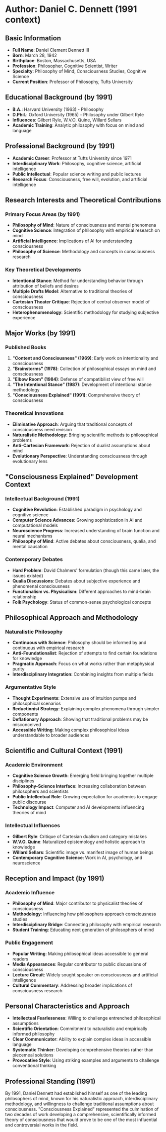 # Author: Daniel C. Dennett (1991 context)

## Basic Information
- **Full Name**: Daniel Clement Dennett III
- **Born**: March 28, 1942
- **Birthplace**: Boston, Massachusetts, USA
- **Profession**: Philosopher, Cognitive Scientist, Writer
- **Specialty**: Philosophy of Mind, Consciousness Studies, Cognitive Science
- **Current Position**: Professor of Philosophy, Tufts University

## Educational Background (by 1991)
- **B.A.**: Harvard University (1963) - Philosophy
- **D.Phil.**: Oxford University (1965) - Philosophy under Gilbert Ryle
- **Influences**: Gilbert Ryle, W.V.O. Quine, Willard Sellars
- **Academic Training**: Analytic philosophy with focus on mind and language

## Professional Background (by 1991)
- **Academic Career**: Professor at Tufts University since 1971
- **Interdisciplinary Work**: Philosophy, cognitive science, artificial intelligence
- **Public Intellectual**: Popular science writing and public lectures
- **Research Focus**: Consciousness, free will, evolution, and artificial intelligence

## Research Interests and Theoretical Contributions

### Primary Focus Areas (by 1991)
- **Philosophy of Mind**: Nature of consciousness and mental phenomena
- **Cognitive Science**: Integration of philosophy with empirical research on mind
- **Artificial Intelligence**: Implications of AI for understanding consciousness
- **Philosophy of Science**: Methodology and concepts in consciousness research

### Key Theoretical Developments
- **Intentional Stance**: Method for understanding behavior through attribution of beliefs and desires
- **Multiple Drafts Model**: Alternative to traditional theories of consciousness
- **Cartesian Theater Critique**: Rejection of central observer model of consciousness
- **Heterophenomenology**: Scientific methodology for studying subjective experience

## Major Works (by 1991)

### Published Books
1. **"Content and Consciousness" (1969)**: Early work on intentionality and consciousness
2. **"Brainstorms" (1978)**: Collection of philosophical essays on mind and consciousness
3. **"Elbow Room" (1984)**: Defense of compatibilist view of free will
4. **"The Intentional Stance" (1987)**: Development of intentional stance methodology
5. **"Consciousness Explained" (1991)**: Comprehensive theory of consciousness

### Theoretical Innovations
- **Eliminative Approach**: Arguing that traditional concepts of consciousness need revision
- **Naturalistic Methodology**: Bringing scientific methods to philosophical problems
- **Anti-Cartesian Framework**: Rejection of dualist assumptions about mind
- **Evolutionary Perspective**: Understanding consciousness through evolutionary lens

## "Consciousness Explained" Development Context

### Intellectual Background (1991)
- **Cognitive Revolution**: Established paradigm in psychology and cognitive science
- **Computer Science Advances**: Growing sophistication in AI and computational models
- **Neuroscience Progress**: Increased understanding of brain function and neural mechanisms
- **Philosophy of Mind**: Active debates about consciousness, qualia, and mental causation

### Contemporary Debates
- **Hard Problem**: David Chalmers' formulation (though this came later, the issues existed)
- **Qualia Discussions**: Debates about subjective experience and phenomenal consciousness
- **Functionalism vs. Physicalism**: Different approaches to mind-brain relationship
- **Folk Psychology**: Status of common-sense psychological concepts

## Philosophical Approach and Methodology

### Naturalistic Philosophy
- **Continuous with Science**: Philosophy should be informed by and continuous with empirical research
- **Anti-Foundationalist**: Rejection of attempts to find certain foundations for knowledge
- **Pragmatic Approach**: Focus on what works rather than metaphysical purity
- **Interdisciplinary Integration**: Combining insights from multiple fields

### Argumentative Style
- **Thought Experiments**: Extensive use of intuition pumps and philosophical scenarios
- **Reductionist Strategy**: Explaining complex phenomena through simpler components
- **Deflationary Approach**: Showing that traditional problems may be misconceived
- **Accessible Writing**: Making complex philosophical ideas understandable to broader audiences

## Scientific and Cultural Context (1991)

### Academic Environment
- **Cognitive Science Growth**: Emerging field bringing together multiple disciplines
- **Philosophy-Science Interface**: Increasing collaboration between philosophers and scientists
- **Public Intellectual Role**: Growing expectation for academics to engage public discourse
- **Technology Impact**: Computer and AI developments influencing theories of mind

### Intellectual Influences
- **Gilbert Ryle**: Critique of Cartesian dualism and category mistakes
- **W.V.O. Quine**: Naturalized epistemology and holistic approach to knowledge
- **Willard Sellars**: Scientific image vs. manifest image of human beings
- **Contemporary Cognitive Science**: Work in AI, psychology, and neuroscience

## Reception and Impact (by 1991)

### Academic Influence
- **Philosophy of Mind**: Major contributor to physicalist theories of consciousness
- **Methodology**: Influencing how philosophers approach consciousness studies
- **Interdisciplinary Bridge**: Connecting philosophy with empirical research
- **Student Training**: Educating next generation of philosophers of mind

### Public Engagement
- **Popular Writing**: Making philosophical ideas accessible to general readers
- **Media Appearances**: Regular contributor to public discussions of consciousness
- **Lecture Circuit**: Widely sought speaker on consciousness and artificial intelligence
- **Cultural Commentary**: Addressing broader implications of consciousness research

## Personal Characteristics and Approach
- **Intellectual Fearlessness**: Willing to challenge entrenched philosophical assumptions
- **Scientific Orientation**: Commitment to naturalistic and empirically informed philosophy
- **Clear Communicator**: Ability to explain complex ideas in accessible language
- **Systematic Thinker**: Developing comprehensive theories rather than piecemeal solutions
- **Provocative Style**: Using striking examples and arguments to challenge conventional thinking

## Professional Standing (1991)
By 1991, Daniel Dennett had established himself as one of the leading philosophers of mind, known for his naturalistic approach, interdisciplinary methodology, and willingness to challenge traditional assumptions about consciousness. "Consciousness Explained" represented the culmination of two decades of work developing a comprehensive, scientifically informed theory of consciousness that would prove to be one of the most influential and controversial works in the field.